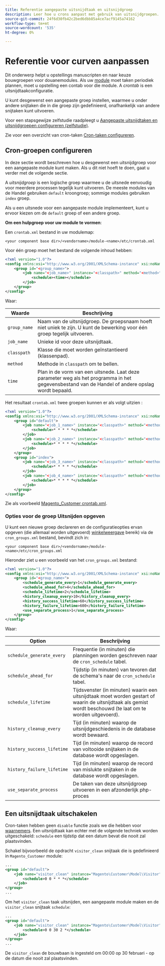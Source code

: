```yaml
---
title: Referentie aangepaste uitsnijdtaak en uitsnijdgroep
description: Leer hoe u crons aanpast met gebruik van uitsnijdgroepen.
source-git-commit: 24f6d30fb42c2bed6dbb85a4ce7acf9145a74162
workflow-type: tm+mt
source-wordcount: '535'
ht-degree: 0%

---
```



# Referentie voor curven aanpassen

Dit onderwerp helpt u opstellings manuscripten en naar keuze bouwgroepen voor douanemodules. Als uw [module](https://glossary.magento.com/module) moet taken periodiek plannen, moet u opstelling een contab voor die module. A _crontab_ is een uitsnijdtaakconfiguratie.

U kunt desgewenst een aangepaste groep instellen, waarmee u onder andere snijtaken die in die groep zijn gedefinieerd, onafhankelijk van andere snijtaken kunt uitvoeren.

Voor een stapsgewijze zelfstudie raadpleegt u [Aangepaste uitsnijdtaken en uitsnijdgroepen configureren (zelfstudie)](custom-cron-tutorial.md).

Zie voor een overzicht van cron-taken [Cron-taken configureren](../cli/configure-cron-jobs.md).

## Cron-groepen configureren

In deze sectie wordt beschreven hoe u desgewenst een uitsnijdgroep voor een aangepaste module kunt maken. Als u dit niet hoeft te doen, gaat u verder met de volgende sectie.

A _uitsnijdgroep_ is een logische groep waarmee u de uitsnede eenvoudig voor meerdere processen tegelijk kunt uitvoeren. De meeste modules van de Handel gebruiken `default` kroongroep; sommige modules gebruiken `index` groep.

Als u een uitsnede voor een aangepaste module implementeert, kunt u ervoor kiezen om de `default` groep of een andere groep.

**Om een hulpgroep voor uw module te vormen**:

Een `crontab.xml` bestand in uw modulemap:

```text
<your component base dir>/<vendorname>/module-<name>/etc/crontab.xml
```

Voor één groep moet het bestand de volgende inhoud hebben:

```xml
<?xml version="1.0"?>
<config xmlns:xsi="http://www.w3.org/2001/XMLSchema-instance" xsi:noNamespaceSchemaLocation="urn:magento:module:Magento_Cron:etc/crontab.xsd">
    <group id="<group_name>">
        <job name="<job_name>" instance="<classpath>" method="<method>">
            <schedule><time></schedule>
        </job>
    </group>
</config>
```

Waar:

| Waarde | Beschrijving |
|---|---|
| `group_name` | Naam van de uitsnijdgroep. De groepsnaam hoeft niet uniek te zijn. U kunt de bewerking voor één groep tegelijk uitvoeren. |
| `job_name` | Unieke id voor deze uitsnijdtaak. |
| `classpath` | Klasse die moet worden geïnstantieerd (klassenpad). |
| `method` | Methode in `classpath` om te bellen. |
| `time` | Plan in de vorm van een uitsnede. Laat deze parameter weg als het programma in het gegevensbestand van de Handel of andere opslag wordt bepaald. |

Het resultaat `crontab.xml` twee groepen kunnen er als volgt uitzien :

```xml
<?xml version="1.0"?>
<config xmlns:xsi="http://www.w3.org/2001/XMLSchema-instance" xsi:noNamespaceSchemaLocation="urn:magento:module:Magento_Cron:etc/crontab.xsd">
    <group id="default">
        <job name="<job_1_name>" instance="<classpath>" method="<method_name>">
            <schedule>* * * * *</schedule>
        </job>
        <job name="<job_2_name>" instance="<classpath>" method="<method_name>">
            <schedule>* * * * *</schedule>
        </job>
    </group>
    <group id="index">
        <job name="<job_3_name>" instance="<classpath>" method="<method_name>">
            <schedule>* * * * *</schedule>
        </job>
        <job name="<job_4_name>" instance="<classpath>" method="<method_name>">
            <schedule>* * * * *</schedule>
        </job>
    </group>
</config>
```

Zie als voorbeeld [Magento_Customer crontab.xml](https://github.com/magento/magento2/blob/2.4/app/code/Magento/Customer/etc/crontab.xml).

### Opties voor de groep Uitsnijden opgeven

U kunt een nieuwe groep declareren en de configuratieopties ervan opgeven (die allemaal worden uitgevoerd) [winkelweergave](https://glossary.magento.com/store-view) bereik) via de `cron_groups.xml` bestand, bevindt zich in:

```text
<your component base dir>/<vendorname>/module-<name>/etc/cron_groups.xml
```

Hieronder ziet u een voorbeeld van het `cron_groups.xml` bestand:

```xml
<?xml version="1.0"?>
<config xmlns:xsi="http://www.w3.org/2001/XMLSchema-instance" xsi:noNamespaceSchemaLocation="urn:magento:module:Magento_Cron:etc/cron_groups.xsd">
    <group id="<group_name>">
        <schedule_generate_every>1</schedule_generate_every>
        <schedule_ahead_for>4</schedule_ahead_for>
        <schedule_lifetime>2</schedule_lifetime>
        <history_cleanup_every>10</history_cleanup_every>
        <history_success_lifetime>60</history_success_lifetime>
        <history_failure_lifetime>600</history_failure_lifetime>
        <use_separate_process>1</use_separate_process>
    </group>
</config>
```

Waar:

| Option | Beschrijving |
| -------------------------- | ------------------------------------------------------------------------------------------------------ |
| `schedule_generate_every` | Frequentie (in minuten) die planningen worden geschreven naar de `cron_schedule` tabel. |
| `schedule_ahead_for` | Tijdstip (in minuten) van tevoren dat de schema&#39;s naar de `cron_schedule` tabel. |
| `schedule_lifetime` | Tijdsvenster (in minuten) waarin een uitsnijdtaak moet worden gestart of waarin de uitsnijdtaak als gemist wordt beschouwd (te laat om te worden uitgevoerd). |
| `history_cleanup_every` | Tijd (in minuten) waarop de uitsnijdgeschiedenis in de database wordt bewaard. |
| `history_success_lifetime` | Tijd (in minuten) waarop de record van voltooide snijtaken in de database wordt opgeslagen. |
| `history_failure_lifetime` | Tijd (in minuten) waarop de record van mislukte snijtaken in de database wordt opgeslagen. |
| `use_separate_process` | De taken van deze uitsnijdgroep uitvoeren in een afzonderlijk php-proces |

## Een uitsnijdtaak uitschakelen

Cron-taken hebben geen `disable` functie zoals we die hebben voor [waarnemers](https://developer.adobe.com/commerce/php/development/components/events-and-observers/#observers). Een uitsnijdtaak kan echter met de volgende techniek worden uitgeschakeld: `schedule` een tijdstip dat een datum bevat die nooit zal plaatsvinden.

Schakel bijvoorbeeld de opdracht `visitor_clean` snijtaak die is gedefinieerd in `Magento_Customer` module:

```xml
...
<group id="default">
    <job name="visitor_clean" instance="Magento\Customer\Model\Visitor" method="clean">
        <schedule>0 0 * * *</schedule>
    </job>
</group>
...
```

Om het `visitor_clean` taak uitsnijden, een aangepaste module maken en de `visitor_clean` snijtaak `schedule`:

```xml
...
<group id="default">
    <job name="visitor_clean" instance="Magento\Customer\Model\Visitor" method="clean">
        <schedule>0 0 30 2 *</schedule>
    </job>
</group>
...
```

De `visitor_clean` de bouwbaan is ingesteld om 00:00 op 30 februari - op de datum die nooit zal plaatsvinden.

